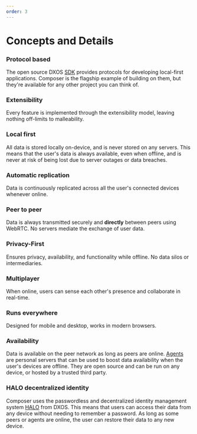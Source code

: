 ```yaml
---
order: 3
---
```


# Concepts and Details

### Protocol based

The open source DXOS [SDK](../guide/) provides protocols for developing local-first applications. Composer is the flagship example of building on them, but they're available for any other project you can think of.

### Extensibility

Every feature is implemented through the extensibility model, leaving nothing off-limits to malleability.

### Local first

All data is stored locally on-device, and is never stored on any servers. This means that the user's data is always available, even when offline, and is never at risk of being lost due to server outages or data breaches.

### Automatic replication

Data is continuously replicated across all the user's connected devices whenever online.

### Peer to peer

Data is always transmitted securely and **directly** between peers using WebRTC. No servers mediate the exchange of user data.

### Privacy-First

Ensures privacy, availability, and functionality while offline. No data silos or intermediaries.

### Multiplayer

When online, users can sense each other's presence and collaborate in real-time.

### Runs everywhere

Designed for mobile and desktop, works in modern browsers.

### Availability

Data is available on the peer network as long as peers are online. [Agents](https://docs.dxos.org/guide/platform/agents) are personal servers that can be used to boost data availability when the user's devices are offline. They are open source and can be run on any device, or hosted by a trusted third party.

### HALO decentralized identity

Composer uses the passwordless and decentralized identity management system [HALO](https://docs.dxos.org/guide/platform/halo) from DXOS. This means that users can access their data from any device without needing to remember a password. As long as some peers or agents are online, the user can restore their data to any new device.
